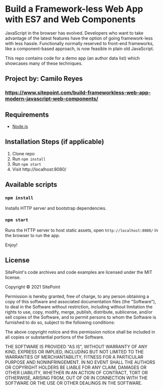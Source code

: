 # Build a Framework-less Web App with ES7 and Web Components

JavaScript in the browser has evolved. Developers who want to take advantage of the latest features have the option of going framework-less with less hassle. Functionally normally reserved to front-end frameworks, like a component-based approach, is now feasible in plain old JavaScript.

This repo contains code for a demo app (an author data list) which showcases many of these techniques.

## Project by: Camilo Reyes

### https://www.sitepoint.com/build-frameworkless-web-app-modern-javascript-web-components/

## Requirements

-  [Node.js](http://nodejs.org/)

## Installation Steps (if applicable)

1. Clone repo
2. Run `npm install`
3. Run `npm start`
4. Visit http://localhost:8080/

## Available scripts

### `npm install`

Installs HTTP server and bootstrap dependencies.

### `npm start`

Runs the HTTP server to host static assets, open `http://localhost:8080/` in the browser to run the app.

Enjoy!

## License

SitePoint's code archives and code examples are licensed under the MIT license.

Copyright © 2021 SitePoint

Permission is hereby granted, free of charge, to any person obtaining a copy of this software and associated documentation files (the "Software"), to deal in the Software without restriction, including without limitation the rights to use, copy, modify, merge, publish, distribute, sublicense, and/or sell copies of the Software, and to permit persons to whom the Software is furnished to do so, subject to the following conditions:

The above copyright notice and this permission notice shall be included in all copies or substantial portions of the Software.

THE SOFTWARE IS PROVIDED "AS IS", WITHOUT WARRANTY OF ANY KIND, EXPRESS OR IMPLIED, INCLUDING BUT NOT LIMITED TO THE WARRANTIES OF MERCHANTABILITY, FITNESS FOR A PARTICULAR PURPOSE AND NONINFRINGEMENT. IN NO EVENT SHALL THE AUTHORS OR COPYRIGHT HOLDERS BE LIABLE FOR ANY CLAIM, DAMAGES OR OTHER LIABILITY, WHETHER IN AN ACTION OF CONTRACT, TORT OR OTHERWISE, ARISING FROM, OUT OF OR IN CONNECTION WITH THE SOFTWARE OR THE USE OR OTHER DEALINGS IN THE SOFTWARE.
